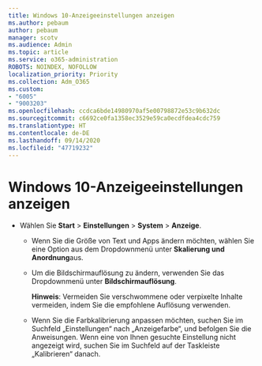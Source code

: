 ```yaml
---
title: Windows 10-Anzeigeeinstellungen anzeigen
ms.author: pebaum
author: pebaum
manager: scotv
ms.audience: Admin
ms.topic: article
ms.service: o365-administration
ROBOTS: NOINDEX, NOFOLLOW
localization_priority: Priority
ms.collection: Adm_O365
ms.custom:
- "6005"
- "9003203"
ms.openlocfilehash: ccdca6bde14980970af5e00798872e53c9b632dc
ms.sourcegitcommit: c6692ce0fa1358ec3529e59ca0ecdfdea4cdc759
ms.translationtype: HT
ms.contentlocale: de-DE
ms.lasthandoff: 09/14/2020
ms.locfileid: "47719232"
---
```

# <a name="view-display-settings-in-windows-10"></a>Windows 10-Anzeigeeinstellungen anzeigen

- Wählen Sie **Start**  > **Einstellungen**  > **System** > **Anzeige**.
    -  Wenn Sie die Größe von Text und Apps ändern möchten, wählen Sie eine Option aus dem Dropdownmenü unter **Skalierung und Anordnung**aus.
    - Um die Bildschirmauflösung zu ändern, verwenden Sie das Dropdownmenü unter **Bildschirmauflösung**.
     
      **Hinweis**: Vermeiden Sie verschwommene oder verpixelte Inhalte vermeiden, indem Sie die empfohlene Auflösung verwenden.
    - Wenn Sie die Farbkalibrierung anpassen möchten, suchen Sie im Suchfeld „Einstellungen“ nach „Anzeigefarbe“, und befolgen Sie die Anweisungen. Wenn eine von Ihnen gesuchte Einstellung nicht angezeigt wird, suchen Sie im Suchfeld auf der Taskleiste „Kalibrieren“ danach.